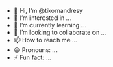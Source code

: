 - 👋 Hi, I’m @tikomandresy
- 👀 I’m interested in ...
- 🌱 I’m currently learning ...
- 💞️ I’m looking to collaborate on ...
- 📫 How to reach me ...
- 😄 Pronouns: ...
- ⚡ Fun fact: ...

<!---
tikomandresy/tikomandresy is a ✨ special ✨ repository because its `README.md` (this file) appears on your GitHub profile.
You can click the Preview link to take a look at your changes.
--->
